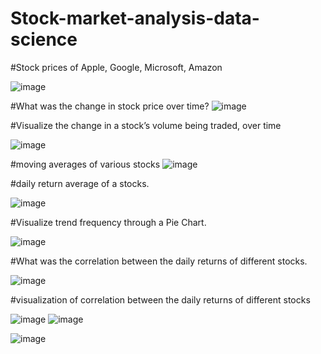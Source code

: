 # Stock-market-analysis-data-science

#Stock prices of Apple, Google, Microsoft, Amazon

![image](https://user-images.githubusercontent.com/74340245/195279288-45f22696-2eee-4b99-aa55-117bea17f07a.png)


#What was the change in stock price over time?
![image](https://user-images.githubusercontent.com/74340245/195279475-f947f5e4-8515-4651-8b53-d0a6b8c4d9a2.png)

#Visualize the change in a stock’s volume being traded, over time

![image](https://user-images.githubusercontent.com/74340245/195279560-c91bf0c0-b051-4c53-8d85-752bdd5c0283.png)


#moving averages of various stocks
![image](https://user-images.githubusercontent.com/74340245/195279629-6b4d8d4f-9006-4419-91ac-a8b5914e57f6.png)

#daily return average of a stocks.

![image](https://user-images.githubusercontent.com/74340245/195279748-f008475d-7dea-4af3-9ade-5b07e3ee7686.png)


#Visualize trend frequency through a Pie Chart.

![image](https://user-images.githubusercontent.com/74340245/195279949-12db10de-dd3c-430e-916e-e04c1ad9d676.png)

#What was the correlation between the daily returns of different stocks.

![image](https://user-images.githubusercontent.com/74340245/195280026-a5c1f0ed-bd9f-4521-bbba-c1dd44701d4f.png)

#visualization of correlation between the daily returns of different stocks

![image](https://user-images.githubusercontent.com/74340245/195280092-85e99b85-73c1-4b97-a6a2-13842a9da7f4.png)
![image](https://user-images.githubusercontent.com/74340245/195280393-bd4d971b-002f-455e-9878-b4ffe2e12f18.png)



![image](https://user-images.githubusercontent.com/74340245/195280154-e4a0e3a5-0a1d-4896-937b-7342b53e532f.png)

